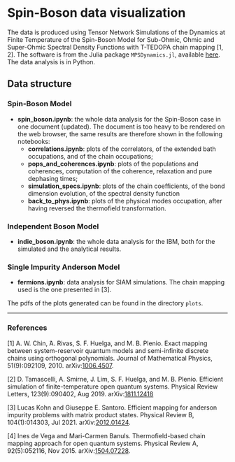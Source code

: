 # Spin-Boson data visualization

The data is produced using Tensor Network Simulations of the Dynamics at Finite Temperature of the Spin-Boson Model for Sub-Ohmic, Ohmic and Super-Ohmic Spectral Density Functions with T-TEDOPA chain mapping [1, 2]. The software is from the Julia package `MPSDynamics.jl`, available [here](https://github.com/angusdunnett/MPSDynamics). The data analysis is in Python.

## Data structure

### Spin-Boson Model
- **spin_boson.ipynb**: the whole data analysis for the Spin-Boson case in one document (updated). The document is too heavy to be rendered on the web browser, the same results are therefore shown in the following notebooks:
  - **correlations.ipynb**: plots of the correlators, of the extended bath occupations, and of the chain occupations;
  - **pops_and_coherences.ipynb**: plots of the populations and coherences, computation of the coherence, relaxation and pure dephasing times;
  - **simulation_specs.ipynb**: plots of the chain coefficients, of the bond dimension evolution, of the spectral density function
  - **back_to_phys.ipynb**: plots of the physical modes occupation, after having reversed the thermofield transformation.

### Independent Boson Model
- **indie_boson.ipynb**: the whole data analysis for the IBM, both for the simulated and the analytical results.

### Single Impurity Anderson Model
- **fermions.ipynb**: data analysis for SIAM simulations. The chain mapping used is the one presented in [3].

The pdfs of the plots generated can be found in the directory `plots`.


_____________
### References

[1] A. W. Chin,  ́A. Rivas, S. F. Huelga, and M. B. Plenio. Exact mapping between system-reservoir quantum models and semi-infinite discrete chains using orthogonal polynomials. Journal of Mathematical Physics, 51(9):092109, 2010. arXiv:[1006.4507](https://arxiv.org/abs/1006.4507).

[2] D. Tamascelli, A. Smirne, J. Lim, S. F. Huelga, and M. B. Plenio. Efficient simulation of finite-temperature open quantum systems. Physical Review Letters, 123(9):090402, Aug 2019. arXiv:[1811.12418](https://arxiv.org/abs/1811.12418)

[3] Lucas Kohn and Giuseppe E. Santoro. Efficient mapping for anderson impurity problems with matrix product states. Physical Review B, 104(1):014303, Jul 2021. arXiv:[2012.01424](https://arxiv.org/abs/2012.01424).

[4] Ines de Vega and Mari-Carmen Banuls. Thermofield-based chain mapping approach for open quantum systems. Physical Review A, 92(5):052116, Nov 2015. arXiv:[1504.07228](https://arxiv.org/abs/1504.07228).
